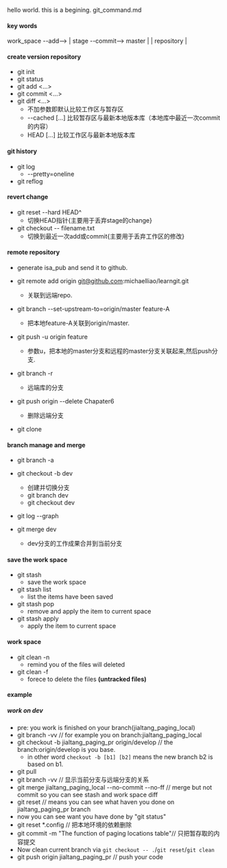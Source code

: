 hello world. 
this is a begining. 
git_command.md

#### key words

work_space	--add-->	|    stage  --commit--> master 	|
						|			repository 			|

#### create version repository
+ git init
+ git status
+ git add <...>
+ git commit <...>
+ git diff <...>
	+ 不加参数即默认比较工作区与暂存区
	+ --cached  [<path>...] 比较暂存区与最新本地版本库（本地库中最近一次commit的内容）
	+ HEAD [<path>...]  比较工作区与最新本地版本库

#### git history
+ git log
	+ --pretty=oneline
+ git reflog

#### revert change
+ git reset --hard HEAD^ 
	+ 切换HEAD指针{主要用于丢弃stage的change}
+ git checkout -- filename.txt
	+ 切换到最近一次add或commit{主要用于丢弃工作区的修改}

#### remote repository
- generate isa_pub and send it to github. 

+ git remote add origin git@github.com:michaelliao/learngit.git
	+ 关联到远端repo.

+  git branch --set-upstream-to=origin/master feature-A
	+ 把本地feature-A关联到origin/master.

+ git push -u origin feature
	+ 参数u，把本地的master分支和远程的master分支关联起来,然后push分支. 

+ git branch -r
	+ 远端库的分支

+ git push origin --delete Chapater6  
	+ 删除远端分支

+ git clone

#### branch manage and merge
+ git branch -a

+ git checkout -b dev
	+ 创建并切换分支
	+ git branch dev
	+ git checkout dev

+ git log --graph

+ git merge dev
	+ dev分支的工作成果合并到当前分支

#### save the work space
+ git stash 
	- save the work space
+ git stash list 
	- list the items have been saved
+ git stash pop
	- remove and apply the item to current space
+ git stash apply
	- apply the item to current space
	
#### work space
+ git clean -n
	- remind you of the files will deleted
+ git clean -f 
	- forece to delete the files **(untracked files)**
	
#### example

##### work on dev
+ pre: you work is finished on your branch(jialtang_paging_local)
+ git branch -vv	// for example you on branch:jialtang_paging_local
+ git checkout -b jialtang_paging_pr origin/develop	// the branch:origin/develop is you base.
	- in other word `checkout -b [b1] [b2]` means the new branch b2 is based on b1.
+ git pull
+ git branch -vv					// 显示当前分支与远端分支的关系
+ git merge jialtang_paging_local --no-commit --no-ff	// merge but not commit so you can see stash and work space diff
+ git reset						// means you can see what haven you done on jialtang_paging_pr branch 
+ now you can see want you have done by "git status"
+ git reset *.config 					// 把本地环境的依赖删除
+ git commit -m "The function of paging locations table"// 只把暂存取的内容提交
+ Now clean current branch via `git checkout -- .`/`git reset`/`git clean`
+ git push origin jialtang_paging_pr			// push your code

